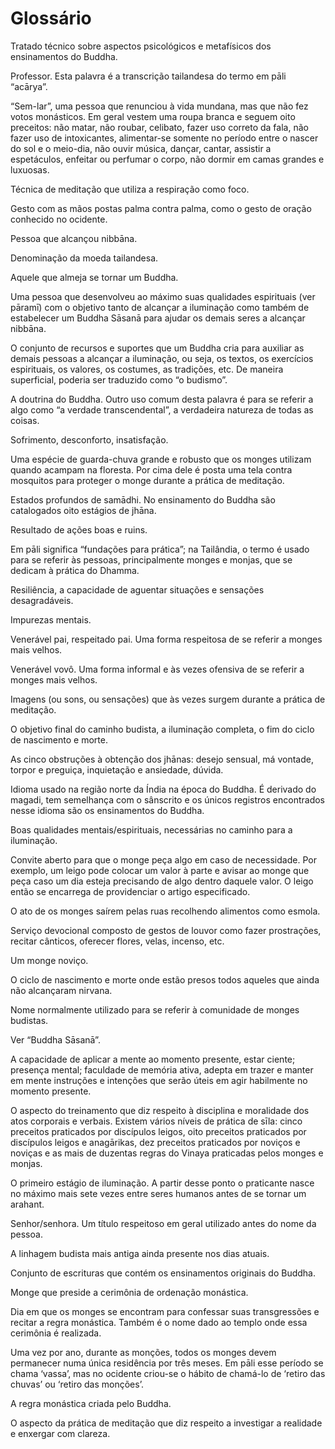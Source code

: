 Glossário
=========

Tratado técnico sobre aspectos psicológicos e metafísicos dos
ensinamentos do Buddha.

Professor. Esta palavra é a transcrição tailandesa do termo em pāli
“acārya”.

“Sem-lar”, uma pessoa que renunciou à vida mundana, mas que não fez
votos monásticos. Em geral vestem uma roupa branca e seguem oito
preceitos: não matar, não roubar, celibato, fazer uso correto da fala,
não fazer uso de intoxicantes, alimentar-se somente no período entre o
nascer do sol e o meio-dia, não ouvir música, dançar, cantar, assistir a
espetáculos, enfeitar ou perfumar o corpo, não dormir em camas grandes e
luxuosas.

Técnica de meditação que utiliza a respiração como foco.

Gesto com as mãos postas palma contra palma, como o gesto de oração
conhecido no ocidente.

Pessoa que alcançou nibbāna.

Denominação da moeda tailandesa.

Aquele que almeja se tornar um Buddha.

Uma pessoa que desenvolveu ao máximo suas qualidades espirituais (ver
pāramī) com o objetivo tanto de alcançar a iluminação como também de
estabelecer um Buddha Sāsanā para ajudar os demais seres a alcançar
nibbāna.

O conjunto de recursos e suportes que um Buddha cria para auxiliar as
demais pessoas a alcançar a iluminação, ou seja, os textos, os
exercícios espirituais, os valores, os costumes, as tradições, etc. De
maneira superficial, poderia ser traduzido como “o budismo”.

A doutrina do Buddha. Outro uso comum desta palavra é para se referir a
algo como “a verdade transcendental”, a verdadeira natureza de todas as
coisas.

Sofrimento, desconforto, insatisfação.

Uma espécie de guarda-chuva grande e robusto que os monges utilizam
quando acampam na floresta. Por cima dele é posta uma tela contra
mosquitos para proteger o monge durante a prática de meditação.

Estados profundos de samādhi. No ensinamento do Buddha são catalogados
oito estágios de jhāna.

Resultado de ações boas e ruins.

Em pāli significa “fundações para prática”; na Tailândia, o termo é
usado para se referir às pessoas, principalmente monges e monjas, que se
dedicam à prática do Dhamma.

Resiliência, a capacidade de aguentar situações e sensações
desagradáveis.

Impurezas mentais.

Venerável pai, respeitado pai. Uma forma respeitosa de se referir a
monges mais velhos.

Venerável vovô. Uma forma informal e às vezes ofensiva de se referir a
monges mais velhos.

Imagens (ou sons, ou sensações) que às vezes surgem durante a prática de
meditação.

O objetivo final do caminho budista, a iluminação completa, o fim do
ciclo de nascimento e morte.

As cinco obstruções à obtenção dos jhānas: desejo sensual, má vontade,
torpor e preguiça, inquietação e ansiedade, dúvida.

Idioma usado na região norte da Índia na época do Buddha. É derivado do
magadi, tem semelhança com o sânscrito e os únicos registros encontrados
nesse idioma são os ensinamentos do Buddha.

Boas qualidades mentais/espirituais, necessárias no caminho para a
iluminação.

Convite aberto para que o monge peça algo em caso de necessidade. Por
exemplo, um leigo pode colocar um valor à parte e avisar ao monge que
peça caso um dia esteja precisando de algo dentro daquele valor. O leigo
então se encarrega de providenciar o artigo especificado.

O ato de os monges saírem pelas ruas recolhendo alimentos como esmola.

Serviço devocional composto de gestos de louvor como fazer prostrações,
recitar cânticos, oferecer flores, velas, incenso, etc.

Um monge noviço.

O ciclo de nascimento e morte onde estão presos todos aqueles que ainda
não alcançaram nirvana.

Nome normalmente utilizado para se referir à comunidade de monges
budistas.

Ver “Buddha Sāsanā”.

A capacidade de aplicar a mente ao momento presente, estar ciente;
presença mental; faculdade de memória ativa, adepta em trazer e manter
em mente instruções e intenções que serão úteis em agir habilmente no
momento presente.

O aspecto do treinamento que diz respeito à disciplina e moralidade dos
atos corporais e verbais. Existem vários níveis de prática de sīla:
cinco preceitos praticados por discípulos leigos, oito preceitos
praticados por discípulos leigos e anagārikas, dez preceitos praticados
por noviços e noviças e as mais de duzentas regras do Vinaya praticadas
pelos monges e monjas.

O primeiro estágio de iluminação. A partir desse ponto o praticante
nasce no máximo mais sete vezes entre seres humanos antes de se tornar
um arahant.

Senhor/senhora. Um título respeitoso em geral utilizado antes do nome da
pessoa.

A linhagem budista mais antiga ainda presente nos dias atuais.

Conjunto de escrituras que contém os ensinamentos originais do Buddha.

Monge que preside a cerimônia de ordenação monástica.

Dia em que os monges se encontram para confessar suas transgressões e
recitar a regra monástica. Também é o nome dado ao templo onde essa
cerimônia é realizada.

Uma vez por ano, durante as monções, todos os monges devem permanecer
numa única residência por três meses. Em pāli esse período se chama
‘vassa’, mas no ocidente criou-se o hábito de chamá-lo de ‘retiro das
chuvas’ ou ‘retiro das monções’.

A regra monástica criada pelo Buddha.

O aspecto da prática de meditação que diz respeito a investigar a
realidade e enxergar com clareza.
